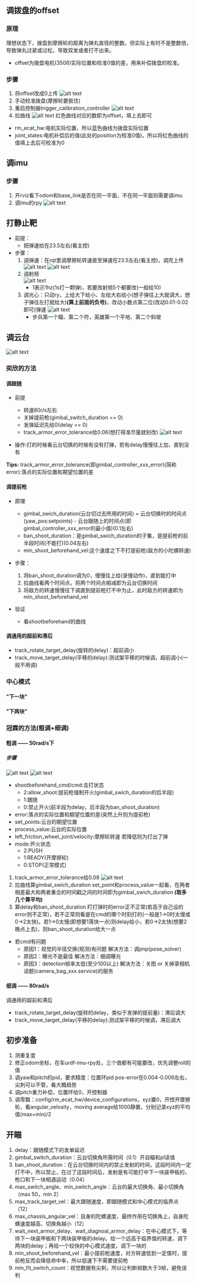 ## 调拨盘的offset

### 原理
理想状态下，拨盘到摩擦轮的距离为弹丸直径的整数。但实际上有时不是整数倍，导致弹丸过紧或过松，导致双发或者打不出来。
* offset为拨盘电机(3508)实际位置和校准0值的差，用来补偿拨盘的校准。

### 步骤
1. 将offset改成0上传
  ![alt text](../../md中的图片/offset1.png)
2. 手动校准拨盘(摩擦轮要抵住)
3. 重启控制器trigger_calibration_controller
  ![alt text](../../md中的图片/offset3.png)
4. 拉曲线
  ![alt text](../../md中的图片/offset2.png)
  红色曲线对应的数即为offset，填上去即可
  * rm_ecat_hw:电机实际位置，所以蓝色曲线为拨盘实际位置
  * joint_states:电机补偿后的值(此处的position为校准0值)，所以将红色曲线的值填上去后可校准为0

## 调imu

### 步骤
1. 开rviz看下odom和base_link是否在同一平面，不在同一平面则需要调imu
2. 调imu的rpy
   ![alt text](../../md中的图片/调imu.png)

## 打静止靶
* 前提：
  * 把弹速给在23.5左右(看主控)
* 步骤：
  1. 调弹速：在rqt里调摩擦轮转速直至弹速在23.5左右(看主控)，调完上传
    ![alt text](../../md中的图片/调弹速(摩擦轮转速)_1.png)
    ![alt text](../../md中的图片/调弹速(摩擦轮转速)_2.png)
  2. 调射频  
    ![alt text](../../md中的图片/自瞄调射频.png)
     * 1表示1hz(1s打一颗弹)，若要改射频5个都要改(一般给10)
  3. 调光心：只动ry，上给大下给小、左给大右给小(想子弹往上大就调大，想子弹往左打就给大)**(算上前面的负号)**，改动小数点第二位(改动0.01-0.02即可)弹速
    ![alt text](../../md中的图片/自瞄调光心.png)
     * 步兵第一个瞄、第二个符，英雄第一个平地、第二个斜坡

## 调云台
![alt text](../../md中的图片/云台.png)

### 奕欣的方法
#### 调跟随
* 前提
  * 转速80r/s左右
  * 关掉提前枪(gimbal_switch_duration == 0)
  * 发弹延迟先给0(delay == 0)
  * track_armor_error_tolerance给0.06(想打得准尽量就别改)
![alt text](../../md中的图片/调error.png)

* 操作:打的时候看云台切换的时候有没有打弹，若有delay慢慢往上加，直到没有

**Tips:** track_armor_error_tolerance(即gimbal_controller_xxx_error)(简称error):落点的实际位置和期望位置的差
 
#### 调提前枪
* 原理
  * gimbal_swich_duration(云台切过去所用的时间) = 云台切换时的时间点(yaw_pos:setpoints) - 云台跟随上的时间点(即gimbal_controller_xxx_error的最小值)(0.1左右)
  * ban_shoot_duration：是gimbal_swich_duration的子集，是提前枪的前半段时间(不能打)(0.04左右)
  * min_shoot_beforehand_vel:这个速度之下不打提前枪(敌方的小陀螺转速)

* 步骤：
  1. 将ban_shoot_duration调为0，慢慢往上给(录慢动作)，直到能打中
  2. 拉曲线看两个时间点，将两个时间点相减即为云台切换时间
  3. 将敌方的转速慢慢往下调直到提前枪打不中为止，此时敌方的转速即为min_shoot_beforehand_vel

* 验证
  * 看shootbeforehand的曲线

#### 调通用的超前和滞后
* track_rotate_target_delay(旋转的delay)：超前调小
* track_move_target_delay(平移的delay):测试架平移的时候调，超前调小(一般不用调)

### 中心模式

#### "下一块"

#### "下两块"

### 冠霖的方法(粗调+细调)

#### 粗调 —— 50rad/s下
##### 步骤
![alt text](../../md中的图片/云台.png)
![alt text](../../md中的图片/云台曲线.png)
* shootbeforehand_cmd/cmd:击打状态
  * 2:allow_shoot:提前枪强制开火(gimbal_swich_duration的后半段)
  * 1:跟随
  * 0:禁止开火(前半段为delay，后半段为ban_shoot_duration)
* error:落点的实际位置和期望位置的差(突然上升则为提前枪)
* set_points:云台的期望位置
* process_value:云台的实际位置
* left_friction_wheel_joint/velocity:摩擦轮转速 若降低则为打出了弹
* mode:开火状态
  * 2:PUSH
  * 1:READY(开摩擦轮)
  * 0:STOP(正常模式)

1. track_armor_error_tolerance给0.08
   ![alt text](../../md中的图片/调error.png)
2. 拉曲线算gimbal_swich_duration
   set_point和process_value一起看，在两者相差最大和两者重合的时间戳之间的时间即为gimbal_swich_duration **(取多几个算平均)**
3. 算delay和ban_shoot_duration
   盯打弹时的error正不正常(若高于自己设的error则不正常)，若不正常则看是在cmd的哪个时刻打的(一般是1->0时太慢或0->2太快)。若1->0太慢(即想要1落快一点)则delay给小，若0->2太快(想要2晚点上去)，则ban_shoot_duration给大一点

* 若cmd有问题 
  * 原因1：视觉的半径交换(观测)有问题
    解决方法：调pnp(pose_solver)
  * 原因2：曝光不是最佳
    解决方法：细调曝光  
  * 原因3：detection帧率太低(至少100以上)
    解决方法：关图 or 关掉录相机话题(camera_bag_xxx.service)的服务

#### 细调 —— 80rad/s
调通用的超前和滞后
* track_rotate_target_delay(旋转的delay，类似于发弹的提前量)：滞后调大
* track_move_target_delay(平移的delay):测试架平移的时候调，滞后调大

## 初步准备

1. 测重复度
2. 修正odom坐标，在车urdf-imu-rpy处，三个值都有可能要改，优先调整roll的值
3. 调yaw和pitch的pid，要求精度：位置环pid pos-error在0.004-0.006左右，尖刺可以不管，看大概趋势
4. 调pitch重力补偿，位置环给0，开控制器
5. 调零飘：config/rm_ecat_hw/device_configurations，xyz置0，开控开摩擦轮，看angular_velosity，moving average给1000静置，分别记录xyz的平均值(max+min)/2

## 开瞄

1. delay：跟随模式下的发单延迟
2. gimbal_switch_duration：云台切换角所需时间（0.1）开自瞄和pl读值
3. ban_shoot_duration：在云台切换时间内的禁止发射的时间，这段时间内一定打不中，所以禁止，在过了这段时间后，发射是有可能打中下一块装甲板的，枪口和下一块相遇运动（0.04）
4. max_switch_angle、min_switch_angle：云台的最大切换角、最小切换角（max 50，min 2）
5. max_track_target_vel：最大跟随速度，即跟随模式和中心模式的临界点（12）
6. max_chassis_angular_vel：自身的陀螺速度，最终作用在切换角上，自身陀螺速度越高、切换角越小（12）
7.  wait_next_armor_delay、wait_diagnoal_armor_delay：在中心模式下，等待下一块装甲板和下两块装甲板的delay。给一个远高于临界值的转速，调下两块的delay；再给一个较快的中心模式速度，调下一块的
8.  min_shoot_beforehand_vel：最小提前枪速度，对方转速低到一定值时，提前枪反而会降低命中率，所以低速下不需要提前枪
9.  min_fit_switch_count：视觉数据有尖刺，所以让判断帧数大于3帧，避免误判
